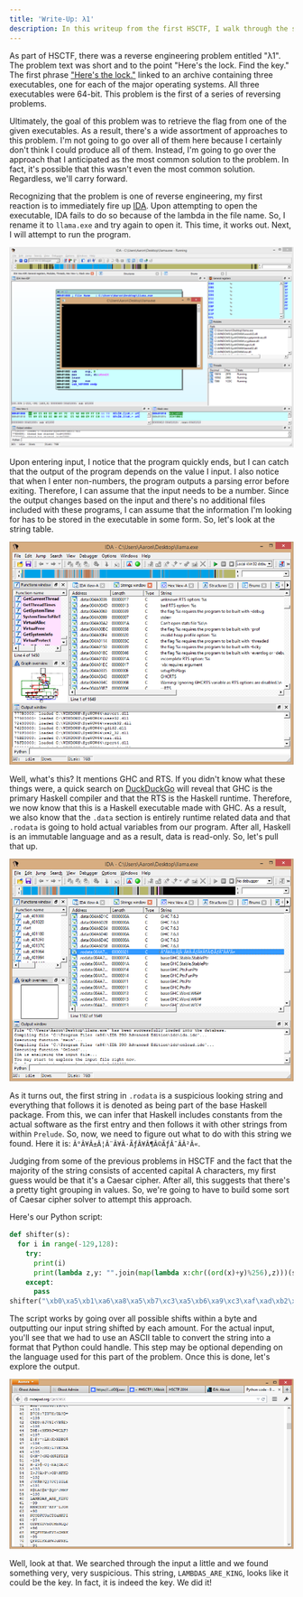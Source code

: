 ```yaml
---
title: 'Write-Up: λ1'
description: In this writeup from the first HSCTF, I walk through the solution to my Haskell reverse engineering problem entitled '&lambda;1'.
---
```


As part of HSCTF, there was a reverse engineering problem entitled "λ1". The problem text was short and to the point "Here's the lock. Find the key." The first phrase ["Here's the lock."](http://compete.hsctf.com/ciJsbu4VFk/%CE%BB1.zip) linked to an archive containing three executables, one for each of the major operating systems. All three executables were 64-bit. This problem is the first of a series of reversing problems.

Ultimately, the goal of this problem was to retrieve the flag from one of the given executables. As a result, there's a wide assortment of approaches to this problem. I'm not going to go over all of them here because I certainly don't think I could produce all of them. Instead, I'm going to go over the approach that I anticipated as the most common solution to the problem. In fact, it's possible that this wasn't even the most common solution. Regardless, we'll carry forward.

Recognizing that the problem is one of reverse engineering, my first reaction is to immediately fire up [IDA](https://www.hex-rays.com/products/ida/index.shtml). Upon attempting to open the executable, IDA fails to do so because of the lambda in the file name. So, I rename it to `llama.exe` and try again to open it. This time, it works out. Next, I will attempt to run the program.

![Running llama.](/images/L1-Screen1.png)

Upon entering input, I notice that the program quickly ends, but I can catch that the output of the program depends on the value I input. I also notice that when I enter non-numbers, the program outputs a parsing error before exiting. Therefore, I can assume that the input needs to be a number. Since the output changes based on the input and there's no additional files included with these programs, I can assume that the information I'm looking for has to be stored in the executable in some form. So, let's look at the string table.

![Looking at the string table.](/images/L1-Screen2.png)

Well, what's this? It mentions GHC and RTS. If you didn't know what these things were, a quick search on [DuckDuckGo](https://duckduckgo.com/?q=GHCRTS) will reveal that GHC is the primary Haskell compiler and that the RTS is the Haskell runtime. Therefore, we now know that this is a Haskell executable made with GHC. As a result, we also know that the `.data` section is entirely runtime related data and that `.rodata` is going to hold actual variables from our program. After all, Haskell is an immutable language and as a result, data is read-only. So, let's pull that up.

![Looking at .rodata.](/images/L1-Screen3.png)

As it turns out, the first string in `.rodata` is a suspicious looking string and everything that follows it is denoted as being part of the base Haskell package. From this, we can infer that Haskell includes constants from the actual software as the first entry and then follows it with other strings from within `Prelude`. So, now, we need to figure out what to do with this string we found. Here it is: `Â°Â¥Â±Â¦Â¨Â¥Â·ÃƒÂ¥Â¶Â©ÃƒÂ¯Â­Â²Â«`. 

Judging from some of the previous problems in HSCTF and the fact that the majority of the string consists of accented capital A characters, my first guess would be that it's a Caesar cipher. After all, this suggests that there's a pretty tight grouping in values. So, we're going to have to build some sort of Caesar cipher solver to attempt this approach.

Here's our Python script:
```python
def shifter(s):
  for i in range(-129,128):
    try:
      print(i)
      print(lambda z,y: "".join(map(lambda x:chr((ord(x)+y)%256),z)))(s,i)
    except:
      pass
shifter("\xb0\xa5\xb1\xa6\xa8\xa5\xb7\xc3\xa5\xb6\xa9\xc3\xaf\xad\xb2\xab")
```

The script works by going over all possible shifts within a byte and outputting our input string shifted by each amount. For the actual input, you'll see that we had to use an ASCII table to convert the string into a format that Python could handle. This step may be optional depending on the language used for this part of the problem. Once this is done, let's explore the output.

![Output from shifter.](/images/L1-Screen4.png)

Well, look at that. We searched through the input a little and we found something very, very suspicious. This string, `LAMBDAS_ARE_KING`, looks like it could be the key. In fact, it is indeed the key. We did it! 

